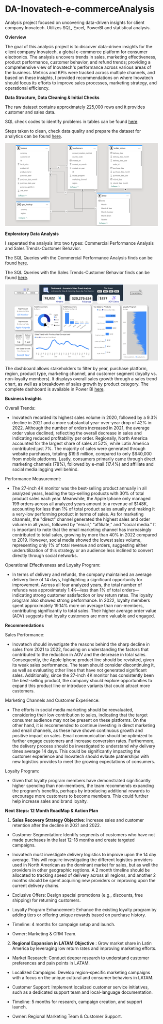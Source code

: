 # DA-Inovatech-e-commerceAnalysis
Analysis project focused on uncovering data-driven insights for client company Inovatech. Utilizes SQL, Excel, PowerBI and statistical analysis.

**Ovierview**

The goal of this analysis project is to discover data-driven insights for the client company Inovatech, a global e-commerce platform for consumer electronics. The analysis uncovers trends in sales, marketing effectiveness, product performance, customer behavior, and refund trends; providing a comprehensive view of Inovatech's performance across various areas of the business. Metrics and KPIs were tracked across multiple channels, and based on these insights, I provided recommendations on where Inovatech should focus its efforts to improve sales processes, marketing strategy, and operational efficiency.

**Data Structure, Data Cleaning & Initial Checks** 

The raw dataset contains approximately 225,000 rows and it provides customer and sales data. 

SQL check codes to identify problems in tables can be found [here](SQL_Inovatech_Data_Checks). 

Steps taken to clean, check data quality and prepare the dataset for analytics can be found [here](Inova_Issue_Log.xlsx). 

![image alt](https://github.com/ZivkoDanicic/DA-Inovatech-e-commerceAnalysis/blob/main/Inova_Data_Structure.png?raw=true)

**Exploratory Data Analysis** 

I seperated the analysis into two types: Commercial Performance Analysis and Sales Trends-Customer Behavior.

The SQL Queries with the Commercial Performance Analysis finds can be found [here](SQL_Inovatech_Commercial_Analysis).

The SQL Queries with the Sales Trends-Customer Behavior finds can be found [here](SQL_Inovatech_Sales_Trends).

![image alt](Dashboard.png)

The dashboard allows stakeholders to filter by year, purchase platform, region, product type, marketing channel, and customer segment (loyalty vs. non-loyalty members). It displays overall sales growth through a sales trend chart, as well as a breakdown of sales growth by product category. The complete dashboard is available in Power BI  [here](https://app.powerbi.com/view?r=eyJrIjoiMWQxYjZjMzQtOWMyOC00ZDhhLThhYjMtYzY1NTA2M2MzNWUwIiwidCI6ImE2NmM3ZDYzLWRmMWItNGYxNS05NzVmLWJlYmM2NDM1ZjZhOSJ9). 


**Business Insights**

Overall Trends:

* Inovatech recorded its highest sales volume in 2020, followed by a 9.3% decline in 2021 and a more substantial year-over-year drop of 42% in 2022. Although the number of orders increased in 2021, the average order value declined, reflecting the overall decrease in sales and indicating reduced profitability per order. Regionally, North America accounted for the largest share of sales at 52%, while Latin America contributed just 7%. The majority of sales were generated through website purchases, totaling $19.6 million, compared to only $640,000 from mobile platforms. Lastly, consumers primarily came through direct marketing channels (78%), followed by e-mail (17.4%) and affiliate and social media lagging well behind. 

Performance Measurement:

* The 27-inch 4K monitor was the best-selling product annually in all analyzed years, leading the top-selling products with 30% of total product sales each year. Meanwhile, the Apple Iphone only managed 199 orders across all analyzed years amount to a revenue of $148K, accounting for less than 1% of total product sales anually and making it a very-low performing product in terms of sales. As for marketing channels, the "direct" channel generated the highest sales and order volume in all years, followed by "email," "affiliate," and "social media." It is important to note that the email marketing channel has increasingly contributed to total sales, growing by more than 40% in 2022 compared to 2019. However, social media showed the lowest sales volume, representing only 1% of total revenue and orders, suggesting either underutilization of this strategy or an audience less inclined to convert directly through social networks.

Operational Effectiveness and Loyalty Program:

* In terms of delivery and refunds, the company maintained an average delivery time of 14 days, highlighting a significant opportunity for improvement. Across all four analyzed years, the total number of refunds was approximately 1.4K—less than 1% of total orders—indicating strong customer satisfaction or low return rates. The loyalty program also showed strong performance. In 2022, loyalty members spent approximately 19.14% more on average than non-members, contributing significantly to total sales. Their higher average order value (AOV) suggests that loyalty customers are more valuable and engaged.

**Recommendations**

Sales Performance:

* Inovatech should investigate the reasons behind the sharp decline in sales from 2021 to 2022, focusing on understanding the factors that contributed to the reduction in AOV and the decrease in total sales. Consequently, the Apple Iphone product line should be revisited, given its weak sales performance. The team should consider discontinuing it, as well as evaluating other lines that have not generated significant sales. Additionally, since the 27-inch 4K monitor has consistently been the best-selling product, the company should explore opportunities to expand this product line or introduce variants that could attract more customers.

Marketing Channels and Customer Experience:

* The efforts in social media marketing should be reevaluated, considering their low contribution to sales, indicating that the target consumer audience may not be present on these platforms. On the other hand, it is recommended to continue investing in direct marketing and email channels, as these have shown continuous growth and positive impact on sales. Email communication should be optimized to further engage customers and increase conversion rates. Furthermore, the delivery process should be investigated to understand why delivery times average 14 days. This could be significantly impacting the customer experience and Inovatech should evlaute patnerships with new logistics provides to meet the growing expectations of consumers. 

Loyalty Program:

* Given that loyalty program members have demonstrated significantly higher spending than non-members, the team recommends expanding the program's benefits, perhaps by introducing additional rewards to encourage more customers to become members. This could further help increase sales and brand loyalty.


**Next Steps: 12 Month RoadMap & Action Plan**

1. **Sales Recovery Strategy Objective**: Increase sales and customer retention after the decline in 2021 and 2022.

* Customer Segmentation: Identify segments of customers who have not made purchases in the last 12-18 months and create targeted campaigns.

* Inovatech must investigate delivery logistics to improve upon the 14 day average. This will require investigating the different logistics providers used in North American as the dominant market for sales, but as well the providers in other geographic regtions. A 2 month timeline should be allocated to tracking speed of delivery across all regions, and another 2 months should be spent acquiring new providers or improving upon the current delivery chains. 

* Exclusive Offers: Design special promotions (e.g., discounts, free shipping) for returning customers.

* Loyalty Program Enhancement: Enhance the existing loyalty program by adding tiers or offering unique rewards based on purchase history.
* Timeline: 4 months for campaign setup and launch.
* Owner: Marketing & CRM Team.


2. **Regional Expansion in LATAM Objective** : Grow market share in Latin America by leveraging low return rates and improving marketing efforts.

* Market Research: Conduct deeper research to understand customer preferences and pain points in LATAM.

* Localized Campaigns: Develop region-specific marketing campaigns with a focus on the unique cultural and consumer behaviors in LATAM.

* Customer Support: Implement localized customer service initiatives, such as a dedicated support team and local-language documentation.

* Timeline: 5 months for research, campaign creation, and support launch.

* Owner: Regional Marketing Team & Customer Support.
